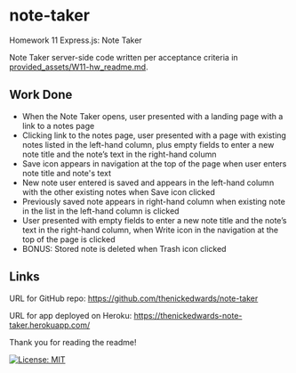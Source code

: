 # note-taker
Homework 11 Express.js: Note Taker

Note Taker server-side code written per acceptance criteria in [provided_assets/W11-hw_readme.md](/provided_assets/W11-hw_readme.md).

## Work Done
* When the Note Taker opens, user presented with a landing page with a link to a notes page
* Clicking link to the notes page, user presented with a page with existing notes listed in the left-hand column, plus empty fields to enter a new note title and the note’s text in the right-hand column
* Save icon appears in navigation at the top of the page when user enters note title and note's text
* New note user entered is saved and appears in the left-hand column with the other existing notes when Save icon clicked
* Previously saved note appears in right-hand column when existing note in the list in the left-hand column is clicked
* User presented with empty fields to enter a new note title and the note’s text in the right-hand column, when Write icon in the navigation at the top of the page is clicked
* BONUS: Stored note is deleted when Trash icon clicked

## Links
URL for GitHub repo: https://github.com/thenickedwards/note-taker

URL for app deployed on Heroku: https://thenickedwards-note-taker.herokuapp.com/


Thank you for reading the readme!

[![License: MIT](https://img.shields.io/badge/License-MIT-blue.svg)](https://opensource.org/licenses/MIT)
